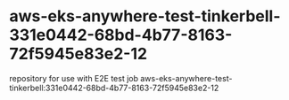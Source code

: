 # aws-eks-anywhere-test-tinkerbell-331e0442-68bd-4b77-8163-72f5945e83e2-12
repository for use with E2E test job aws-eks-anywhere-test-tinkerbell:331e0442-68bd-4b77-8163-72f5945e83e2-12
